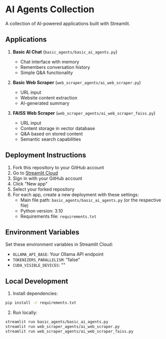 # AI Agents Collection

A collection of AI-powered applications built with Streamlit.

## Applications

1. **Basic AI Chat** (`basic_agents/basic_ai_agents.py`)
   - Chat interface with memory
   - Remembers conversation history
   - Simple Q&A functionality

2. **Basic Web Scraper** (`web_scraper_agents/ai_web_scraper.py`)
   - URL input
   - Website content extraction
   - AI-generated summary

3. **FAISS Web Scraper** (`web_scraper_agents/ai_web_scraper_faiss.py`)
   - URL input
   - Content storage in vector database
   - Q&A based on stored content
   - Semantic search capabilities

## Deployment Instructions

1. Fork this repository to your GitHub account
2. Go to [Streamlit Cloud](https://streamlit.io/cloud)
3. Sign in with your GitHub account
4. Click "New app"
5. Select your forked repository
6. For each app, create a new deployment with these settings:
   - Main file path: `basic_agents/basic_ai_agents.py` (or the respective file)
   - Python version: 3.10
   - Requirements file: `requirements.txt`

## Environment Variables

Set these environment variables in Streamlit Cloud:
- `OLLAMA_API_BASE`: Your Ollama API endpoint
- `TOKENIZERS_PARALLELISM`: "false"
- `CUDA_VISIBLE_DEVICES`: ""

## Local Development

1. Install dependencies:
```bash
pip install -r requirements.txt
```

2. Run locally:
```bash
streamlit run basic_agents/basic_ai_agents.py
streamlit run web_scraper_agents/ai_web_scraper.py
streamlit run web_scraper_agents/ai_web_scraper_faiss.py
``` 